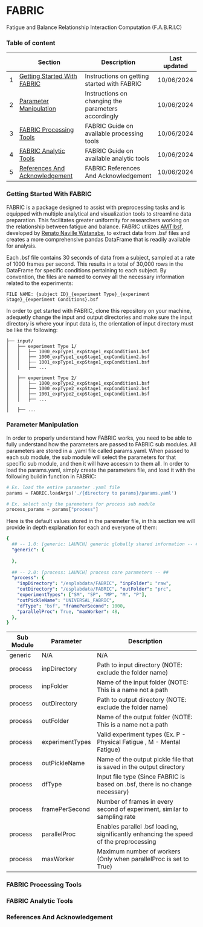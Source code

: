 # FABRIC
Fatigue and Balance Relationship Interaction Computation (F.A.B.R.I.C)

### Table of content

|     | Section                                                                 | Description                                         | Last updated   |
| --- | ----------------------------------------------------------------------- | --------------------------------------------------- | -------------- |
|  1  | [Getting Started With FABRIC](#Getting-Started-With-FABRIC)             | Instructions on getting started with FABRIC         | 10/06/2024     |
|  2  | [Parameter Manipulation](#Parameter-Manipulation)                       | Instructions on changing the parameters accordingly | 10/06/2024     |
|  3  | [FABRIC Processing Tools](#FABRIC-Processing-Tools)                     | FABRIC Guide on available processing tools          | 10/06/2024     |
|  4  | [FABRIC Analytic Tools](#FABRIC-Analytic-Tools)                         | FABRIC Guide on available analytic tools            | 10/06/2024     |
|  5  | [References And Acknowledgement](#References-And-Acknowledgement)       | FABRIC References And Acknowledgement               | 10/06/2024     |

### Getting Started With FABRIC
FABRIC is a package designed to assist with preprocessing tasks and is equipped with multiple analytical and visualization 
tools to streamline data preparation. This facilitates greater uniformity for researchers working on the relationship between
fatigue and balance. FABRIC utilizes [AMTIbsf](https://github.com/BMClab/BMC/blob/master/functions/AMTIbsf.py), developed by
[Renato Naville Watanabe](https://github.com/rnwatanabe), to extract data from .bsf files and creates a more comprehensive 
pandas DataFrame that is readily available for analysis.

Each .bsf file contains 30 seconds of data from a subject, sampled at a rate of 1000 frames per second. This results in a 
total of 30,000 rows in the DataFrame for specific conditions pertaining to each subject. By convention, the files are named
to convey all the necessary information related to the experiments:

```
FILE NAME: {subject ID}_{experiment Type}_{experiment Stage}_{experiment Conditions}.bsf
```

In order to get started with FABRIC, clone this repository on your machine, adequetly change the input and output directories
and make sure the input directory is where your input data is, the orientation of input directory must be like the following:

```
├── input/
│   ├── experiment Type 1/
│   │   ├── 1000_expType1_expStage1_expCondition1.bsf
│   │   ├── 1000_expType1_expStage1_expCondition2.bsf
│   │   ├── 1001_expType1_expStage1_expCondition1.bsf
│   │   ├── ...
│
│   ├── experiment Type 2/
│   │   ├── 1000_expType2_expStage1_expCondition1.bsf
│   │   ├── 1000_expType2_expStage1_expCondition2.bsf
│   │   ├── 1001_expType2_expStage1_expCondition1.bsf
│   │   ├── ...
│
│   ├── ...
```

### Parameter Manipulation
In order to properly understand how FABRIC works, you need to be able to fully understand how the parameters are passed to 
FABRIC sub modules. All parameters are stored in a .yaml file called params.yaml. When passed to each sub module, the sub
module will select the parameters for that specific sub module, and then it will have accessm to them all. In order to load
the params.yaml, simply create the parameters file, and load it with the following buildin function in FABRIC:
```python
# Ex. load the entire parameter .yaml file
params = FABRIC.loadArgs('./{directory to params}/params.yaml')

# Ex. select only the paremeters for process sub module
process_params = params["process"]
```

Here is the default values stored in the paremeter file, in this section we will provide in depth explanation for each and
everyone of them:
```yaml
{
  ## -- 1.0: [generic: LAUNCH] generic globally shared information -- ##
  "generic": {
    
  },
  
  ## -- 2.0: [process: LAUNCH] process core parameters -- ##
  "process": {
    "inpDirectory": "/esplabdata/FABRIC", "inpFolder": "raw",
    "outDirectory": "/esplabdata/FABRIC", "outFolder": "prc",
    "experimentTypes": ["SM", "SP", "MP", "M", "P"], 
    "outPickleName": "UNIVERSAL_FABRIC",
    "dfType": "bsf", "framePerSecond": 1000,
    "parallelProc": True, "maxWorker": 48,
  },
}
```

| Sub Module | Parameter                 | Description                                                                           |
| ---------- | ------------------------- | ------------------------------------------------------------------------------------- |
| generic    | N/A                       | N/A                                                                                   |
| process    | inpDirectory              | Path to input directory (NOTE: exclude the folder name)                               |
| process    | inpFolder                 | Name of the input folder (NOTE: This is a name not a path                             |
| process    | outDirectory              | Path to output directory (NOTE: exclude the folder name)                              |
| process    | outFolder                 | Name of the output folder (NOTE: This is a name not a path                            |
| process    | experimentTypes           | Valid experiment types (Ex. P - Physical Fatigue , M - Mental Fatigue)                |
| process    | outPickleName             | Name of the output pickle file that is saved in the output directory                  |
| process    | dfType                    | Input file type (Since FABRIC is based on .bsf, there is no change necessary)         |
| process    | framePerSecond            | Number of frames in every second of experiment, similar to sampling rate              |
| process    | parallelProc              | Enables parallel .bsf loading, significantly enhancing the speed of the preprocessing |
| process    | maxWorker                 | Maximum number of workers (Only when parallelProc is set to True)                     |


### FABRIC Processing Tools


### FABRIC Analytic Tools


### References And Acknowledgement